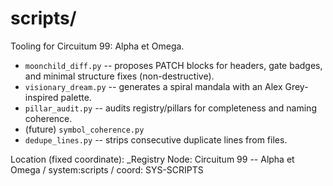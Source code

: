 # scripts/
Tooling for Circuitum 99: Alpha et Omega.

- `moonchild_diff.py` -- proposes PATCH blocks for headers, gate badges, and minimal structure fixes (non-destructive).
- `visionary_dream.py` -- generates a spiral mandala with an Alex Grey-inspired palette.
- `pillar_audit.py` -- audits registry/pillars for completeness and naming coherence.
- (future) `symbol_coherence.py`
- `dedupe_lines.py` -- strips consecutive duplicate lines from files.

Location (fixed coordinate):
_Registry Node: Circuitum 99 -- Alpha et Omega / system:scripts / coord: SYS-SCRIPTS

